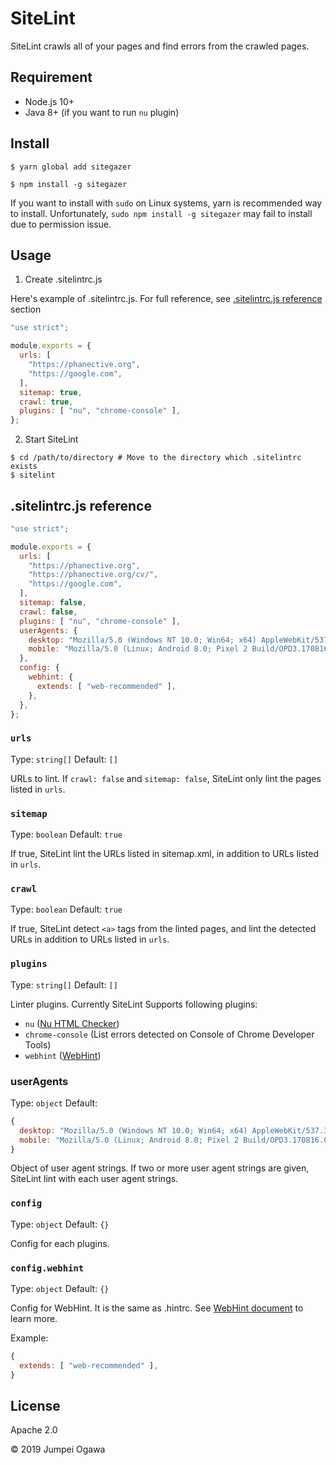 # SiteLint

SiteLint crawls all of your pages and find errors from the crawled pages.

## Requirement

- Node.js 10+
- Java 8+ (if you want to run `nu` plugin)

## Install

```shell
$ yarn global add sitegazer
```

```shell
$ npm install -g sitegazer
```

If you want to install with `sudo` on Linux systems, yarn is recommended way to install.
Unfortunately, `sudo npm install -g sitegazer` may fail to install due to permission issue.

## Usage

1. Create .sitelintrc.js

Here's example of .sitelintrc.js. For full reference, see [.sitelintrc.js reference](sitelintrcjs-reference) section

```js
"use strict";

module.exports = {
  urls: [
    "https://phanective.org",
    "https://google.com",
  ],
  sitemap: true,
  crawl: true,
  plugins: [ "nu", "chrome-console" ],
};
```

2. Start SiteLint

```shell
$ cd /path/to/directory # Move to the directory which .sitelintrc exists
$ sitelint
```

## .sitelintrc.js reference

```js
"use strict";

module.exports = {
  urls: [
    "https://phanective.org",
    "https://phanective.org/cv/",
    "https://google.com",
  ],
  sitemap: false,
  crawl: false,
  plugins: [ "nu", "chrome-console" ],
  userAgents: {
    desktop: "Mozilla/5.0 (Windows NT 10.0; Win64; x64) AppleWebKit/537.36 (KHTML, like Gecko) Chrome/75.0.3770.142 Safari/537.36",
    mobile: "Mozilla/5.0 (Linux; Android 8.0; Pixel 2 Build/OPD3.170816.012) AppleWebKit/537.36 (KHTML, like Gecko) Chrome/75.0.3770.142 Mobile Safari/537.36"
  },
  config: {
    webhint: {
      extends: [ "web-recommended" ],
    },
  },
};
```

### `urls`

Type: `string[]`
Default: `[]`

URLs to lint.
If `crawl: false` and `sitemap: false`, SiteLint only lint the pages listed in `urls`.

### `sitemap`

Type: `boolean`
Default: `true`

If true, SiteLint lint the URLs listed in sitemap.xml, in addition to URLs listed in `urls`.

### `crawl`

Type: `boolean`
Default: `true`

If true, SiteLint detect `<a>` tags from the linted pages, and lint the detected URLs in addition to URLs listed in `urls`.

### `plugins`

Type: `string[]`
Default: `[]`

Linter plugins.
Currently SiteLint Supports following plugins:

- `nu` ([Nu HTML Checker](https://validator.github.io/validator/))
- `chrome-console` (List errors detected on Console of Chrome Developer Tools)
- `webhint` ([WebHint](https://webhint.io/))

### userAgents

Type: `object`
Default:
```js
{
  desktop: "Mozilla/5.0 (Windows NT 10.0; Win64; x64) AppleWebKit/537.36 (KHTML, like Gecko) Chrome/75.0.3770.142 Safari/537.36",
  mobile: "Mozilla/5.0 (Linux; Android 8.0; Pixel 2 Build/OPD3.170816.012) AppleWebKit/537.36 (KHTML, like Gecko) Chrome/75.0.3770.142 Mobile Safari/537.36",
}
```

Object of user agent strings.
If two or more user agent strings are given, SiteLint lint with each user agent strings.

### `config`

Type: `object`
Default: `{}`

Config for each plugins.

### `config.webhint`

Type: `object`
Default: `{}`

Config for WebHint.
It is the same as .hintrc.
See [WebHint document](https://webhint.io/docs/user-guide/) to learn more.

Example:

```js
{
  extends: [ "web-recommended" ],
}
```

## License

Apache 2.0

&copy; 2019 Jumpei Ogawa
